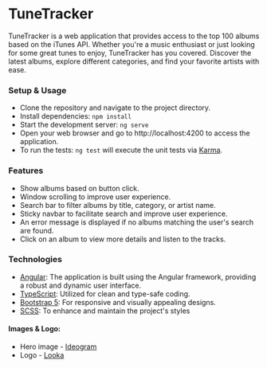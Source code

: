 # TuneTracker

TuneTracker is a web application that provides access to the top 100 albums based on the iTunes API. Whether you're a music enthusiast or just looking for some great tunes to enjoy, TuneTracker has you covered. Discover the latest albums, explore different categories, and find your favorite artists with ease.

### Setup & Usage
- Clone the repository and navigate to the project directory.
- Install dependencies: `npm install`
- Start the development server: `ng serve`
- Open your web browser and go to http://localhost:4200 to access the application.
- To run the tests: `ng test` will execute the unit tests via [Karma](https://karma-runner.github.io).

### Features
- Show albums based on button click.
- Window scrolling to improve user experience.
- Search bar to filter albums by title, category, or artist name.
- Sticky navbar to facilitate search and improve user experience.
- An error message is displayed if no albums matching the user's search are found.
- Click on an album to view more details and listen to the tracks.

### Technologies
- [Angular](https://angular.io/): The application is built using the Angular framework, providing a robust and dynamic user interface.
- [TypeScript](https://www.typescriptlang.org/): Utilized for clean and type-safe coding.
- [Bootstrap 5](https://getbootstrap.com/docs/5.0/getting-started/introduction/): For responsive and visually appealing designs.
- [SCSS](https://sass-lang.com/documentation/syntax/): To enhance and maintain the project's styles

#### Images & Logo:
- Hero image - [Ideogram](https://ideogram.ai/t/trending)
- Logo - [Looka](https://looka.com/)
